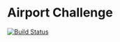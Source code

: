 # Airport Challenge

[![Build Status](https://travis-ci.org/charlottebrf/airport_challenge.svg?branch=master)](https://travis-ci.org/charlottebrf/airport_challenge)

